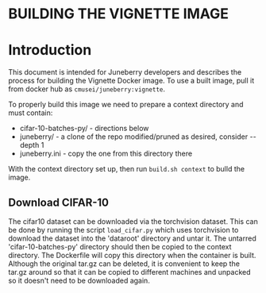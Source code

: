 BUILDING THE VIGNETTE IMAGE
========

# Introduction

This document is intended for Juneberry developers and describes the process for building 
the Vignette Docker image. To use a built image, pull it from docker hub as `cmusei/juneberry:vignette`.

To properly build this image we need to prepare a context directory and must contain:

* cifar-10-batches-py/ - directions below
* juneberry/ - a clone of the repo modified/pruned as desired, consider --depth 1
* juneberry.ini - copy the one from this directory there

With the context directory set up, then run `build.sh context` to bulld the image.

## Download CIFAR-10

The cifar10 dataset can be downloaded via the torchvision dataset. This
can be done by running the script `load_cifar.py` which uses torchvision to download the dataset
into the 'dataroot' directory and untar it. The untarred 'cifar-10-batches-py'
directory should then be copied to the context directory. The Dockerfile will
copy this directory when the container is built. Although the original tar.gz can be deleted,
it is convenient to keep the tar.gz around so that it can be copied to different machines and unpacked
so it doesn't need to be downloaded again.

